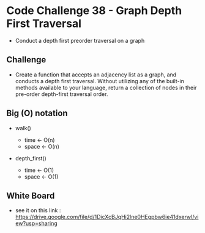 # Code Challenge 38 - Graph Depth First Traversal
- Conduct a depth first preorder traversal on a graph


## Challenge
- Create a function that accepts an adjacency list as a graph, and conducts a depth first traversal. Without utilizing any of the built-in methods available to your language, return a collection of nodes in their pre-order depth-first traversal order.

## Big (O) notation
- walk()

  * time <- O(n)
  * space <- O(n)

- depth_first()

  * time <- O(1)
  * space <- O(1)




## White Board
- see it on this link : https://drive.google.com/file/d/1DicXcBJqHi2lne0HEgpbw6ie41dxerwl/view?usp=sharing
